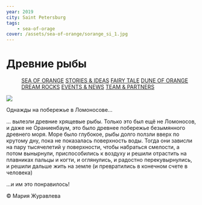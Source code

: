 ```yaml
---
year: 2019
city: Saint Petersburg
tags:
    - sea-of-orage
cover: /assets/sea-of-orange/sorange_si_1.jpg
---
```


# Древние рыбы

<Menu>
<a href="/sea-of-orange">SEA OF ORANGE</a>
<a href="/sea-of-orange/stories-and-ideas">STORIES & IDEAS</a>
<a href="/sea-of-orange/fairytale">FAIRY TALE</a>
<a href="/sea-of-orange/dune-of-orange">DUNE OF ORANGE</a>
<a href="/sea-of-orange/dreamrocks">DREAM ROCKS</a>
<a href="/sea-of-orange/events-and-news">EVENTS & NEWS</a>
<a href="/sea-of-orange/team-and-partners">TEAM & PARTNERS</a>
</Menu>

![](/assets/sea-of-orange/sorange_si_1.jpg)

Однажды на побережье в Ломоносове…

... вылезли древние хрящевые рыбы. Только это был ещё не Ломоносов, и даже не Ораниенбаум, это было древнее побережье безымянного древнего моря. Море было глубокое, рыбы долго ползли вверх по крутому дну, пока не показалась поверхность воды. Тогда они зависли на пару тысячелетий у поверхности, чтобы набраться смелости, а потом вынырнули, приспособились к воздуху и решили отрастить на плавниках пальцы и когти, и оглянулись, и радостно перекувырнулись, и решили дальше жить на земле (и превратились в конечном счете в человека)

…и им это понравилось!

© Мария Журавлева
